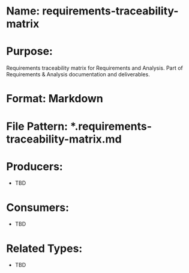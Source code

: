 # Name: requirements-traceability-matrix

# Purpose:
Requirements traceability matrix for Requirements and Analysis. Part of Requirements & Analysis documentation and deliverables.

# Format: Markdown

# File Pattern: *.requirements-traceability-matrix.md

# Producers:
- TBD

# Consumers:
- TBD

# Related Types:
- TBD
